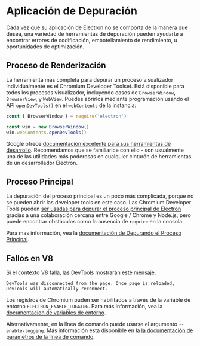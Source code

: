 # Aplicación de Depuración

Cada vez que su aplicación de Electron no se comporta de la manera que desea, una variedad de herramientas de depuración pueden ayudarte a encontrar errores de codificación, embotellamiento de rendimiento, u oportunidades de optimización.

## Proceso de Renderización

La herramienta mas completa para depurar un proceso visualizador individualmente es el Chromium Developer Toolset. Está disponible para todos los procesos visualizador, incluyendo casos de `BrowserWindow`, `BrowserView`, y `WebView`. Puedes abrirlos mediante programación usando el API `openDevTools()` en el `webContents` de la instancia:

```javascript
const { BrowserWindow } = require('electron')

const win = new BrowserWindow()
win.webContents.openDevTools()
```

Google ofrece [documentación excelente para sus herramientas de desarrollo][devtools]. Recomendamos que se familiarice con ello - son usualmente una de las utilidades más poderosas en cualquier cinturón de herramientas de un desarrollador Electron.

## Proceso Principal

La depuración del proceso principal es un poco más complicada, porque no se pueden abrir las developer tools en este caso. Las Chromium Developer Tools pueden [ser usadas para depurar el proceso principal de Electron][node-inspect] gracias a una colaboración cercana entre Google / Chrome y Node.js, pero puede encontrar obstáculos como la ausencia de `require` en la consola.

Para mas información, vea la [documentación de Depurando el Proceso Principal][main-debug].

## Fallos en V8

Si el contexto V8 falla, las DevTools mostrarán este mensaje.

`DevTools was disconnected from the page. Once page is reloaded, DevTools will automatically reconnect.`

Los registros de Chromium puden ser habilitados a través de la variable de entorno `ELECTRON_ENABLE_LOGGING`. Para más información, vea la [documentacion de variables de entorno](../api/environment-variables.md#electron_enable_logging).

Alternativamente, en la línea de comando puede usarse el argumento `--enable-logging`. Más información esta disponible en la [la documentación de parámetros de la línea de comando](../api/command-line-switches.md#--enable-logging).

[node-inspect]: https://nodejs.org/en/docs/inspector/
[devtools]: https://developer.chrome.com/devtools
[main-debug]: ./debugging-main-process.md

